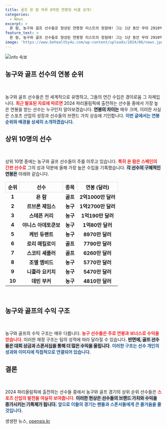 ```yaml
---
title: 골프 욘 람 하루 8억원 연봉킹 비결 공개!
categories:
  - News
excerpt: >
  욘 람, 농구와 골프 선수들로 형성된 연봉왕 리스트의 정점에! 그는 1년 동안 무려 2910억원을 벌어들이며, 사우디 LIV 골프에서 하루 약 8억원을 획득했다. 놀라운 수익을 자랑하는 상위 10위는 모두 농구와 골프 스타들로 이름을 올렸다. 클릭해서 자세한 내용을 확인해보세요!
feature_text: >
  욘 람, 농구와 골프 선수들로 형성된 연봉왕 리스트의 정점에! 그는 1년 동안 무려 2910억원을 벌어들이며, 사우디 LIV 골프에서 하루 약 8억원을 획득했다. 놀라운 수익을 자랑하는 상위 10위는 모두 농구와 골프 스타들로 이름을 올렸다. 클릭해서 자세한 내용을 확인해보세요!
image: 'https://www.behealthy4u.com/wp-content/uploads/2024/06/news.jpg'
---
```


<p><img src="https://www.behealthy4u.com/wp-content/uploads/2024/06/news.jpg" alt="info 속보" /></p>

<h2 data-ke-size="size26">농구와 골프 선수의 연봉 순위</h2>

<p data-ke-size="size16">&nbsp;</p>

<p>농구와 골프 선수들은 전 세계적으로 유명하고, 그들의 연간 수입은 경이로움 그 자체입니다. <b><span style="color: #ee2323;">최근 발표된 자료에 따르면</span></b> 2024 파리올림픽에 출전하는 선수들 중에서 가장 높은 연봉을 받는 선수는 누구인지 알아보겠습니다. <b><span style="background-color: #21538527;">연봉의 차이는</span></b> 매우 크며, 이러한 사실은 스포츠 산업의 성장과 선수들의 브랜드 가치 상승에 기인합니다. <b><span style="color: #1a5490;">이번 글에서는 연봉 순위와 배경을 상세히 소개하겠습니다.</span></b></p>

<h2 data-ke-size="size26">상위 10명의 선수</h2>

<p data-ke-size="size16">&nbsp;</p>

<p>상위 10명 중에는 농구와 골프 선수들이 주를 이루고 있습니다. <b><span style="color: #ee2323;">특히 욘 람은 스페인의 간판 선수로</span></b> 그의 성과 덕분에 올해 가장 높은 수입을 기록했습니다. <b><span style="background-color: #21538527;">각 선수의 구체적인 연봉은</span></b> 아래와 같습니다.</p>

<table style="width: 100%; border-collapse: collapse;">
    <thead>
        <tr>
            <th style="border: 1px solid #ddd; text-align: center;">순위</th>
            <th style="border: 1px solid #ddd; text-align: center;">선수</th>
            <th style="border: 1px solid #ddd; text-align: center;">종목</th>
            <th style="border: 1px solid #ddd; text-align: center;">연봉 (달러)</th>
        </tr>
    </thead>
    <tbody>
        <tr>
            <td style="text-align: center; height: 17px;"><b>1</b></td>
            <td style="text-align: center; height: 17px;"><b>욘 람</b></td>
            <td style="text-align: center; height: 17px;"><b>골프</b></td>
            <td style="text-align: center; height: 17px;"><b>2억1000만 달러</b></td>
        </tr>
        <tr>
            <td style="text-align: center; height: 17px;"><b>2</b></td>
            <td style="text-align: center; height: 17px;"><b>르브론 제임스</b></td>
            <td style="text-align: center; height: 17px;"><b>농구</b></td>
            <td style="text-align: center; height: 17px;"><b>1억2700만 달러</b></td>
        </tr>
        <tr>
            <td style="text-align: center; height: 17px;"><b>3</b></td>
            <td style="text-align: center; height: 17px;"><b>스테픈 커리</b></td>
            <td style="text-align: center; height: 17px;"><b>농구</b></td>
            <td style="text-align: center; height: 17px;"><b>1억190만 달러</b></td>
        </tr>
        <tr>
            <td style="text-align: center; height: 17px;"><b>4</b></td>
            <td style="text-align: center; height: 17px;"><b>야니스 아데토쿤보</b></td>
            <td style="text-align: center; height: 17px;"><b>농구</b></td>
            <td style="text-align: center; height: 17px;"><b>1억80만 달러</b></td>
        </tr>
        <tr>
            <td style="text-align: center; height: 17px;"><b>5</b></td>
            <td style="text-align: center; height: 17px;"><b>케빈 듀랜트</b></td>
            <td style="text-align: center; height: 17px;"><b>농구</b></td>
            <td style="text-align: center; height: 17px;"><b>8970만 달러</b></td>
        </tr>
        <tr>
            <td style="text-align: center; height: 17px;"><b>6</b></td>
            <td style="text-align: center; height: 17px;"><b>로리 매킬로이</b></td>
            <td style="text-align: center; height: 17px;"><b>골프</b></td>
            <td style="text-align: center; height: 17px;"><b>7790만 달러</b></td>
        </tr>
        <tr>
            <td style="text-align: center; height: 17px;"><b>7</b></td>
            <td style="text-align: center; height: 17px;"><b>스코티 셰플러</b></td>
            <td style="text-align: center; height: 17px;"><b>골프</b></td>
            <td style="text-align: center; height: 17px;"><b>6260만 달러</b></td>
        </tr>
        <tr>
            <td style="text-align: center; height: 17px;"><b>8</b></td>
            <td style="text-align: center; height: 17px;"><b>조엘 엠비드</b></td>
            <td style="text-align: center; height: 17px;"><b>농구</b></td>
            <td style="text-align: center; height: 17px;"><b>5770만 달러</b></td>
        </tr>
        <tr>
            <td style="text-align: center; height: 17px;"><b>9</b></td>
            <td style="text-align: center; height: 17px;"><b>니콜라 요키치</b></td>
            <td style="text-align: center; height: 17px;"><b>농구</b></td>
            <td style="text-align: center; height: 17px;"><b>5470만 달러</b></td>
        </tr>
        <tr>
            <td style="text-align: center; height: 17px;"><b>10</b></td>
            <td style="text-align: center; height: 17px;"><b>데빈 부커</b></td>
            <td style="text-align: center; height: 17px;"><b>농구</b></td>
            <td style="text-align: center; height: 17px;"><b>4810만 달러</b></td>
        </tr>
    </tbody>
</table>

<p data-ke-size="size16">&nbsp;</p>

<h2 data-ke-size="size26">농구와 골프의 수익 구조</h2>

<p data-ke-size="size16">&nbsp;</p>

<p>농구와 골프의 수익 구조는 매우 다릅니다. <b><span style="color: #ee2323;">농구 선수들은 주로 연봉과 보너스로 수익을 얻습니다</span></b>. 이러한 재정 구조는 팀의 성적에 따라 달라질 수 있습니다. <b><span style="background-color: #21538527;">반면에, 골프 선수들은 대회 상금과 스폰서십을 통해 더 많은 수익을 올립니다</span></b>. <b><span style="color: #1a5490;">이러한 구조는 선수 개인의 성과와 이미지에 직접적으로 연결되어 있습니다.</span></b></p>

<h2 data-ke-size="size26">결론</h2>

<p data-ke-size="size16">&nbsp;</p>

<p>2024 파리올림픽에 출전하는 선수들 중에서 농구와 골프 경기의 상위 순위 선수들은 <b><span style="color: #ee2323;">스포츠 산업의 발전을 여실히 보여줍니다</span></b>. <b><span style="background-color: #21538527;">이러한 현상은 선수들의 브랜드 가치와 수익을 증가시키는 기폭제가 됩니다.</span></b> <b><span style="color: #1a5490;">앞으로 이들의 경기는 팬들과 스폰서들에게 큰 즐거움을 줄 것입니다.</span></b></p>
생생한 뉴스, <a href="https://opensis.kr" rel="dofollow">opensis.kr</a>


